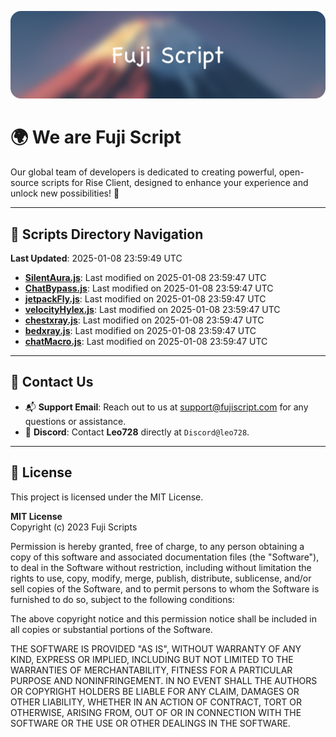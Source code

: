 ![Banner](.github/b.webp)

# 🌍 **We are Fuji Script**

Our global team of developers is dedicated to creating powerful, open-source scripts for Rise Client, designed to enhance your experience and unlock new possibilities! 🌟

---
<!-- SCRIPTS_NAVIGATION_START -->
## 📂 **Scripts Directory Navigation**

**Last Updated**: 2025-01-08 23:59:49 UTC

- **[SilentAura.js](scripts/SilentAura.js)**: Last modified on 2025-01-08 23:59:47 UTC
- **[ChatBypass.js](scripts/ChatBypass.js)**: Last modified on 2025-01-08 23:59:47 UTC
- **[jetpackFly.js](scripts/jetpackFly.js)**: Last modified on 2025-01-08 23:59:47 UTC
- **[velocityHylex.js](scripts/velocityHylex.js)**: Last modified on 2025-01-08 23:59:47 UTC
- **[chestxray.js](scripts/chestxray.js)**: Last modified on 2025-01-08 23:59:47 UTC
- **[bedxray.js](scripts/bedxray.js)**: Last modified on 2025-01-08 23:59:47 UTC
- **[chatMacro.js](scripts/chatMacro.js)**: Last modified on 2025-01-08 23:59:47 UTC

<!-- SCRIPTS_NAVIGATION_END -->

---

## 💬 **Contact Us**  
- 📬 **Support Email**: Reach out to us at [support@fujiscript.com](mailto:support@fujiscript.com) for any questions or assistance.  
- 💬 **Discord**: Contact **Leo728** directly at `Discord@leo728`.

---

## 📜 **License**

This project is licensed under the MIT License.  

**MIT License**  
Copyright (c) 2023 Fuji Scripts  

Permission is hereby granted, free of charge, to any person obtaining a copy of this software and associated documentation files (the "Software"), to deal in the Software without restriction, including without limitation the rights to use, copy, modify, merge, publish, distribute, sublicense, and/or sell copies of the Software, and to permit persons to whom the Software is furnished to do so, subject to the following conditions:  

The above copyright notice and this permission notice shall be included in all copies or substantial portions of the Software.  

THE SOFTWARE IS PROVIDED "AS IS", WITHOUT WARRANTY OF ANY KIND, EXPRESS OR IMPLIED, INCLUDING BUT NOT LIMITED TO THE WARRANTIES OF MERCHANTABILITY, FITNESS FOR A PARTICULAR PURPOSE AND NONINFRINGEMENT. IN NO EVENT SHALL THE AUTHORS OR COPYRIGHT HOLDERS BE LIABLE FOR ANY CLAIM, DAMAGES OR OTHER LIABILITY, WHETHER IN AN ACTION OF CONTRACT, TORT OR OTHERWISE, ARISING FROM, OUT OF OR IN CONNECTION WITH THE SOFTWARE OR THE USE OR OTHER DEALINGS IN THE SOFTWARE.  
